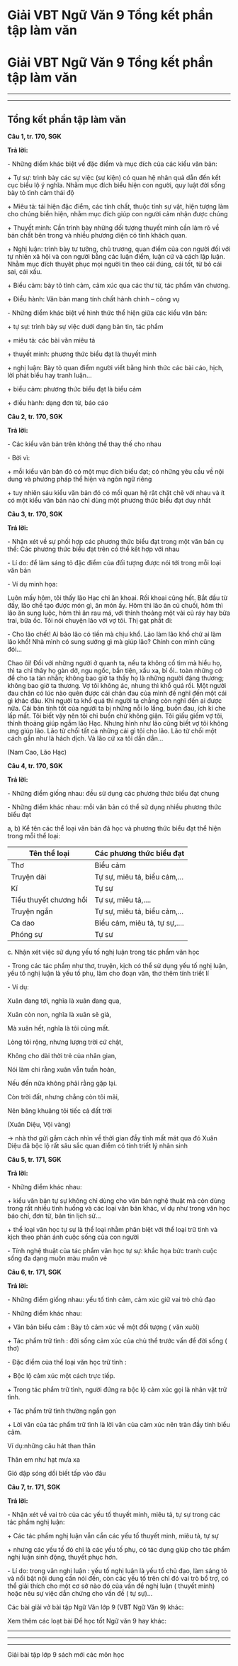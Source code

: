 # Giải VBT Ngữ Văn 9 Tổng kết phần tập làm văn

# Giải VBT Ngữ Văn 9 Tổng kết phần tập làm văn

* * *

* * *

## Tổng kết phần tập làm văn

**Câu 1, tr. 170, SGK**

**Trả lời:**

\- Những điểm khác biệt về đặc điểm và mục đích của các kiểu văn bản: 

\+ Tự sự: trình bày các sự việc (sự kiện) có quan hệ nhân quả dẫn đến kết cục biểu lộ ý nghĩa. Nhằm mục đích biểu hiện con người, quy luật đời sống bày tỏ tình cảm thái độ

\+ Miêu tả: tái hiện đặc điểm, các tính chất, thuộc tính sự vật, hiện tượng làm cho chúng biển hiện, nhằm mục đích giúp con người cảm nhận được chúng

\+ Thuyết minh: Cần trình bày những đối tượng thuyết minh cần làm rõ về bản chất bên trong và nhiều phương diện có tính khách quan.

\+ Nghị luận: trình bày tư tưởng, chủ trương, quan điểm của con người đối với tự nhiên xã hội và con người bằng các luận điểm, luận cứ và cách lập luận. Nhằm mục đích thuyêt phục mọi người tin theo cái đúng, cái tốt, từ bỏ cái sai, cái xấu.

\+ Biểu cảm: bày tỏ tình cảm, cảm xúc qua các thư từ, tác phẩm văn chương.

\+ Điều hành: Văn bản mang tính chất hành chính – công vụ

\- Những điểm khác biệt về hình thức thể hiện giữa các kiểu văn bản:

\+ tự sự: trình bày sự việc dưới dạng bản tin, tác phẩm

\+ miêu tả: các bài văn miêu tả

\+ thuyết minh: phương thức biểu đạt là thuyết minh

\+ nghị luận: Bày tỏ quan điểm người viết bằng hình thức các bài cáo, hịch, lời phát biểu hay tranh luận...

\+ biểu cảm: phương thức biểu đạt là biểu cảm

\+ điều hành: dạng đơn từ, báo cáo

**Câu 2, tr. 170, SGK**

**Trả lời:**

\- Các kiểu văn bản trên không thể thay thế cho nhau

\- Bởi vì: 

\+ mỗi kiểu văn bản đó có một mục đích biểu đạt; có những yêu cầu về nội dung và phương pháp thể hiện và ngôn ngữ riêng

\+ tuy nhiên sáu kiểu văn bản đó có mối quan hệ rât chặt chẽ với nhau và ít có một kiểu văn bản nào chỉ dùng một phương thức biểu đạt duy nhất

**Câu 3, tr. 170, SGK**

**Trả lời:**

\- Nhận xét về sự phối hợp các phương thức biểu đạt trong một văn bản cụ thể: Các phương thức biểu đạt trên có thể kết hợp với nhau

\- Lí do: để làm sáng tỏ đặc điểm của đối tượng được nói tới trong mỗi loại văn bản

\- Ví dụ minh họa:

Luôn mấy hôm, tôi thấy lão Hạc chỉ ăn khoai. Rồi khoai cũng hết. Bắt đầu từ đấy, lão chế tạo được món gì, ăn món ấy. Hôm thì lão ăn củ chuối, hôm thì lão ăn sung luộc, hôm thì ăn rau má, với thỉnh thoảng một vài củ ráy hay bữa trai, bữa ốc. Tôi nói chuyện lão với vợ tôi. Thị gạt phắt đi:

\- Cho lão chết! Ai bảo lão có tiền mà chịu khổ. Lảo làm lão khổ chứ ai làm lão khổ! Nhà mình có sung sướng gì mà giúp lão? Chính con mình cũng đói...

Chao ôi! Đối với những người ở quanh ta, nếu ta không cố tìm mà hiểu họ, thì ta chỉ thây họ gàn dở, ngu ngốc, bần tiện, xấu xa, bỉ ổi.. toàn những cớ để cho ta tàn nhẫn; không bao giờ ta thấy họ là những người đáng thương; không bao giờ ta thương. Vợ tôi không ác, nhưng thì khổ quá rồi. Một người đau chân có lúc nào quên được cái chân đau của mình đế nghĩ đến một cái gì khác đâu. Khi người ta khổ quá thì người ta chẳng còn nghĩ đến ai được nữa. Cái bản tính tốt của người ta bị những nỗi lo lắng, buồn đau, ích kỉ che lấp mất. Tôi biết vậy nên tôi chỉ buồn chứ không giận. Tôi giấu giếm vợ tôi, thỉnh thoảng giúp ngầm lão Hạc. Nhưng hình như lão cũng biết vợ tôi không ưng giúp lão. Lão từ chối tất cả những cái gì tôi cho lão. Lão từ chối một cách gần như là hách dịch. Và lão cứ xa tôi dần dần...

(Nam Cao, Lão Hạc)

**Câu 4, tr. 170, SGK**

**Trả lời:**

\- Những điểm giống nhau: đều sử dụng các phương thức biểu đạt chung

\- Những điểm khác nhau: mỗi văn bản có thể sử dụng nhiều phương thức biểu đạt

a, b) Kể tên các thể loại văn bản đã học và phương thức biểu đạt thể hiện trong mỗi thể loại:

Tên thể loại | Các phương thức biểu đạt  
---|---  
Thơ  | Biểu cảm  
Truyện dài | Tự sự, miêu tả, biểu cảm,...  
Kí  | Tự sự  
Tiểu thuyết chương hồi | Tự sự, miêu tả,....  
Truyện ngắn | Tự sự, miêu tả, biểu cảm,...  
Ca dao | Biểu cảm, miêu tả, tự sự,....  
Phóng sự | Tự sư  
  
c. Nhận xét việc sử dụng yếu tố nghị luận trong tác phẩm văn học

\- Trong các tác phầm như thơ, truyện, kịch có thể sử dụng yếu tố nghị luận, yếu tố nghị luận là yếu tố phụ, làm cho đoạn văn, thơ thêm tính triết lí

\- Ví dụ:

Xuân đang tới, nghĩa là xuân đang qua,

Xuân còn non, nghĩa là xuân sẽ già,

Mà xuân hết, nghĩa là tôi cũng mất.

Lòng tôi rộng, nhưng lượng trời cứ chật,

Không cho dài thời trẻ của nhân gian,

Nói làm chi rằng xuân vẫn tuần hoàn,

Nếu đến nữa không phải rằng gặp lại.

Còn trời đất, nhưng chẳng còn tôi mãi,

Nên bâng khuâng tôi tiếc cả đất trời 

(Xuân Diệu, Vội vàng)

→ nhà thơ gửi gắm cách nhìn về thời gian đầy tính mất mát qua đó Xuân Diệu đã bộc lộ rất sâu sắc quan điểm có tính triết lý nhân sinh

**Câu 5, tr. 171, SGK**

**Trả lời:**

\- Những điểm khác nhau: 

\+ kiểu văn bản tự sự không chỉ dùng cho văn bản nghệ thuật mà còn dùng trong rất nhiều tình huống và các loại văn bản khác, ví dụ như trong văn học báo chí, đơn từ, bản tin lịch sử...

\+ thể loại văn học tự sự là thể loại nhằm phân biệt với thể loại trữ tình và kịch theo phản ánh cuộc sống của con người

\- Tính nghệ thuật của tác phẩm văn học tự sự: khắc họa bức tranh cuộc sống đa dạng muôn màu muôn vẻ

**Câu 6, tr. 171, SGK**

**Trả lời:**

\- Những điểm giống nhau: yếu tố tình cảm, cảm xúc giữ vai trò chủ đạo

\- Những điểm khác nhau: 

\+ Văn bản biểu cảm : Bày tỏ cảm xúc về một đối tượng ( văn xuôi) 

\+ Tác phầm trữ tình : đời sống cảm xúc của chủ thể trước vấn đề đời sống ( thơ)

\- Đặc điểm của thể loại văn học trữ tình :

\+ Bộc lộ cảm xúc một cách trực tiếp.

\+ Trong tác phẩm trữ tình, người đứng ra bộc lộ cảm xúc gọi là nhân vật trữ tình.

\+ Tác phẩm trữ tình thường ngắn gọn

\+ Lời văn của tác phẩm trữ tình là lời văn của cảm xúc nên tràn đầy tính biểu cảm.

Ví dụ:những câu hát than thân

Thân em như hạt mưa xa

Gió dập sóng dồi biết tấp vào đâu

**Câu 7, tr. 171, SGK**

**Trả lời:**

\- Nhận xét về vai trò của các yếu tố thuyết minh, miêu tả, tự sự trong các tác phẩm nghị luận:

\+ Các tác phẩm nghị luận vẫn cần các yếu tố thuyết minh, miêu tả, tự sự

\+ nhưng các yếu tố đó chỉ là các yếu tố phụ, có tác dụng giúp cho tác phẩm nghị luận sinh động, thuyết phục hơn.

\- Lí do: trong văn nghị luận : yếu tố nghị luận là yếu tổ chủ đạo, làm sáng tỏ và nổi bật nội dung cần nói đến, còn các yếu tố trên chỉ đó vai trò bổ trợ, có thể giải thích cho một cơ sở nào đó của vấn đề nghị luận ( thuyết minh) hoặc nêu sự việc dẫn chứng cho vấn đề ( tự sự)…

Các bài giải vở bài tập Ngữ Văn lớp 9 (VBT Ngữ Văn 9) khác:

Xem thêm các loạt bài Để học tốt Ngữ văn 9 hay khác:

* * *

* * *

* * *

Giải bài tập lớp 9 sách mới các môn học
